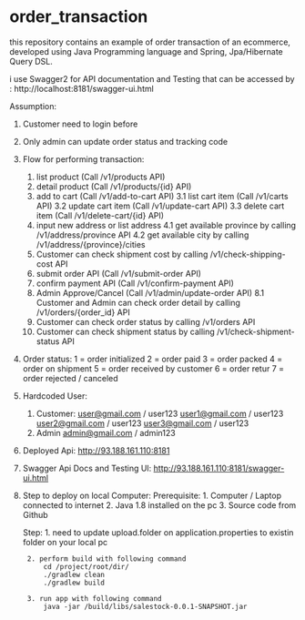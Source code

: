 # order_transaction

this repository contains an example of order transaction of an ecommerce, developed using Java Programming language and Spring, Jpa/Hibernate Query DSL.

i use Swagger2 for API documentation and Testing that can be accessed by : http://localhost:8181/swagger-ui.html

Assumption:
1. Customer need to login before
2. Only admin can update order status and tracking code
3. Flow for performing transaction:

	1. list product (Call /v1/products API)
	2. detail product (Call /v1/products/{id} API)
	3. add to cart (Call /v1/add-to-cart API)
		3.1 list cart item (Call /v1/carts API)
		3.2 update cart item (Call /v1/update-cart API)
		3.3 delete cart item (Call /v1/delete-cart/{id} API)
	4. input new address or list address
		4.1 get available province by calling /v1/address/province API
		4.2 get available city by calling /v1/address/{province}/cities
	5. Customer can check shipment cost by calling /v1/check-shipping-cost API
	6. submit order API (Call /v1/submit-order API)
	7. confirm payment API (Call /v1/confirm-payment API)
	8. Admin Approve/Cancel (Call /v1/admin/update-order API)
		8.1 Customer and Admin can check order detail by calling /v1/orders/{order_id} API
	9. Customer can check order status by calling /v1/orders API
	10. Customer can check shipment status by calling /v1/check-shipment-status API
	
4. Order status:
	1 = order initialized
	2 = order paid
	3 = order packed
	4 = order on shipment
	5 = order received by customer
	6 = order retur
	7 = order rejected / canceled
	
5. Hardcoded User:
	1. Customer:
		user@gmail.com / user123
		user1@gmail.com / user123
		user2@gmail.com / user123
		user3@gmail.com / user123
	2. Admin
		admin@gmail.com / admin123

6. Deployed Api:
	http://93.188.161.110:8181

7. Swagger Api Docs and Testing UI:
	http://93.188.161.110:8181/swagger-ui.html

8. Step to deploy on local Computer:
	Prerequisite: 
		1. Computer / Laptop connected to internet
		2. Java 1.8 installed on the pc
		3. Source code from Github
	
	Step:
		1. need to update upload.folder on application.properties to existin folder on your local pc
	
		2. perform build with following command 
			cd /project/root/dir/
			./gradlew clean
			./gradlew build
			
		3. run app with following command
			java -jar /build/libs/salestock-0.0.1-SNAPSHOT.jar
			
		
